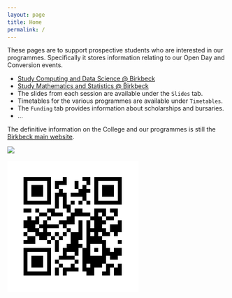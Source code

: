 ```yaml
---
layout: page
title: Home
permalink: /
---
```


These pages are to support prospective students who are interested in our programmes.
Specifically it stores information relating to our Open Day and Conversion events.

+ [Study Computing and Data Science @ Birkbeck](https://www.bbk.ac.uk/school/computing-and-mathematical-sciences/study-computing-and-data-science)
+ [Study Mathematics and Statistics @ Birkbeck](https://www.bbk.ac.uk/school/computing-and-mathematical-sciences/study-mathematics-and-statistics)
+ The slides from each session are available under the `Slides` tab.
+ Timetables for the various programmes are available under `Timetables`.
+ The `Funding` tab provides information about scholarships and bursaries.
+ ...

The definitive information on the College and our programmes is still the [Birkbeck main website](https://www.bbk.ac.uk).

![](_images/For_students_who_do_more.png)

![](_images/frame.jpg)
